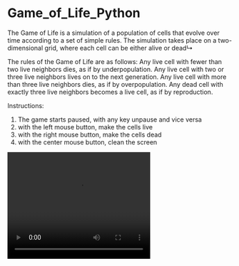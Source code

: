 # Game_of_Life_Python
The Game of Life is a simulation of a population of cells that evolve over time according to a set of simple rules. The simulation takes place on a two-dimensional grid, where each cell can be either alive or dead↳

The rules of the Game of Life are as follows:
Any live cell with fewer than two live neighbors dies, as if by underpopulation.
Any live cell with two or three live neighbors lives on to the next generation.
Any live cell with more than three live neighbors dies, as if by overpopulation.
Any dead cell with exactly three live neighbors becomes a live cell, as if by reproduction.

Instructions:
1. The game starts paused, with any key unpause and vice versa
2. with the left mouse button, make the cells live
3. with the right mouse button, make the cells dead
4. with the center mouse button, clean the screen

<video width="320" height="240" controls>
  <source src="clip_Game_of_Life2.mp4" type="video/mp4">
  Your browser does not support the video tag
video>
